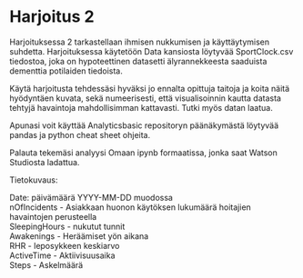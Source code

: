 # Harjoitus 2


Harjoituksessa 2 tarkastellaan ihmisen nukkumisen ja käyttäytymisen suhdetta. Harjoituksessa käytetöön Data kansiosta löytyvää SportClock.csv tiedostoa, joka on hypoteettinen datasetti älyrannekkeesta saaduista dementtia potilaiden tiedoista.

Käytä harjoitusta tehdessäsi hyväksi jo ennalta opittuja taitoja ja koita näitä hyödyntäen kuvata, sekä numeerisesti, että visualisoinnin kautta datasta tehtyjä havaintoja mahdollisimman kattavasti. Tutki myös datan laatua.

Apunasi voit käyttää Analyticsbasic repositoryn päänäkymästä löytyvää pandas ja python cheat sheet ohjeita.

Palauta tekemäsi analyysi Omaan ipynb formaatissa, jonka saat Watson Studiosta ladattua.


Tietokuvaus:

Date: päivämäärä YYYY-MM-DD muodossa <br/>
nOfIncidents - Asiakkaan huonon käytöksen lukumäärä hoitajien havaintojen perusteella <br/>
SleepingHours - nukutut tunnit <br/>
Awakenings - Heräämiset yön aikana <br/>
RHR - leposykkeen keskiarvo <br/>
ActiveTime - Aktiivisuusaika <br/>
Steps - Askelmäärä
